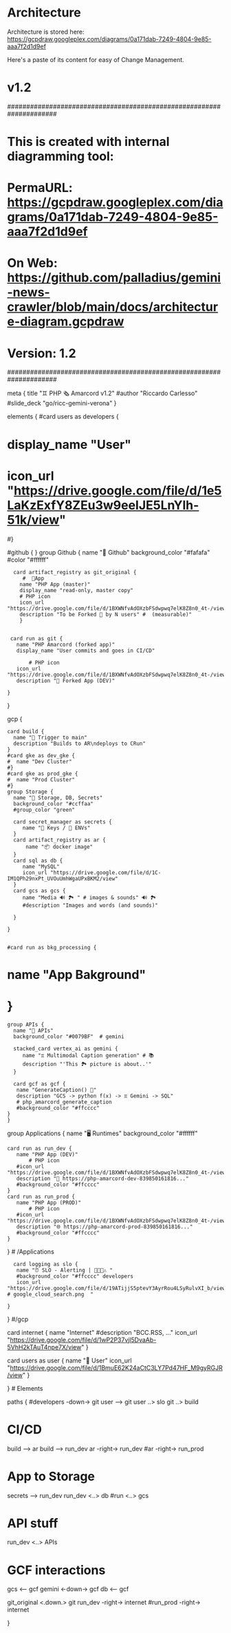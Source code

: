 # Architecture

Architecture is stored here: https://gcpdraw.googleplex.com/diagrams/0a171dab-7249-4804-9e85-aaa7f2d1d9ef

Here's a paste of its content for easy of Change Management.

# v1.2

#####################################################################
# This is created with internal diagramming tool:
#
# PermaURL: https://gcpdraw.googleplex.com/diagrams/0a171dab-7249-4804-9e85-aaa7f2d1d9ef
# On Web: https://github.com/palladius/gemini-news-crawler/blob/main/docs/architecture-diagram.gcpdraw
# Version: 1.2
#####################################################################

meta {
  title "♊️ PHP 🗞️ Amarcord v1.2"
  #author "Riccardo Carlesso"
  #slide_deck "go/ricc-gemini-verona"
}

elements {
  #card users as developers {
  #  display_name "User"
  #  icon_url "https://drive.google.com/file/d/1e5LaKzExfY8ZEu3w9eeIJE5LnYlh-51k/view"
  #}


  #github {  }
  group Github {
      name "🐙 Github"
      background_color "#fafafa"
      #color "#ffffff"

      card artifact_registry as git_original {
         #  🚂App
 		name "PHP App (master)"
    	display_name "read-only, master copy"
    	# PHP icon
    	icon_url "https://drive.google.com/file/d/1BXWNfvAdOXzbFSdwpwq7elK8Z8n0_4t-/view"
    	description "To be Forked 🍴 by N users" #  (measurable)"
  		}


     card run as git {
       name "PHP Amarcord (forked app)"
       display_name "User commits and goes in CI/CD"

           # PHP icon
	   icon_url "https://drive.google.com/file/d/1BXWNfvAdOXzbFSdwpwq7elK8Z8n0_4t-/view"
       description "🍴 Forked App (DEV)"

    }

   }

  gcp {

    card build {
      name "🔫 Trigger to main"
      description "Builds to AR\ndeploys to CRun"
    }
    #card gke as dev_gke {
    #  name "Dev Cluster"
    #}
    #card gke as prod_gke {
    #  name "Prod Cluster"
    #}
    group Storage {
      name "💾 Storage, DB, Secrets"
      background_color "#ccffaa"
      #group_color "green"

      card secret_manager as secrets {
         name "🔑 Keys / 🌱 ENVs"
      }
      card artifact_registry as ar {
          name "📦 docker image"
      }
      card sql as db {
         name "MySQL"
         icon_url "https://drive.google.com/file/d/1C-IM1QPh29nxPt_UVOuUmhWgaUPxBKM2/view"
      }
      card gcs as gcs {
         name "Media 🔊 🏞️ " # images & sounds" 🔊 🏞️
         #description "Images and words (and sounds)"

      }

    }


    #card run as bkg_processing {
   # 	name "App Bakground"
   # }

    group APIs {
      name "🐝 APIs"
      background_color "#0079BF"  # gemini

      stacked_card vertex_ai as gemini {
         name "♊ Multimodal Caption generation" # 📚
         description "'This 🏞️ picture is about..'"
      }

      card gcf as gcf {
       name "GenerateCaption() 🐍"
       description "GCS -> python f(x) -> ♊️ Gemini -> SQL"
       # php_amarcord_generate_caption
       #background_color "#ffcccc"
    }
    }

  group Applications {
    name "🖥️ Runtimes"
    background_color "#ffffff"


    card run as run_dev {
       name "PHP App (DEV)"
           # PHP icon
	   #icon_url "https://drive.google.com/file/d/1BXWNfvAdOXzbFSdwpwq7elK8Z8n0_4t-/view"
       description "🔗 https://php-amarcord-dev-839850161816..."
       #background_color "#ffcccc"
    }
    card run as run_prod {
       name "PHP App (PROD)"
           # PHP icon
	   #icon_url "https://drive.google.com/file/d/1BXWNfvAdOXzbFSdwpwq7elK8Z8n0_4t-/view"
       description "🌐 https://php-amarcord-prod-839850161816..."
       #background_color "#ffcccc"
    }


  } # /Applications


      card logging as slo {
       name "⏰ SLO - Alerting | 🚨⏰📢⚠️ "
       #background_color "#ffcccc" developers
       icon_url "https://drive.google.com/file/d/19ATijjS5ptevY3AyrRou4LSyRulvXI_b/view" # google_cloud_search.png	"

    }

  } #/gcp

  card internet {
      name "Internet"
      #description "BCC.RSS, ..."
      icon_url "https://drive.google.com/file/d/1wP2P37vjl5DvaAb-5VhH2kTAuT4npe7X/view"
    }




  card users as user {
    name "👤 User"
    icon_url "https://drive.google.com/file/d/1BmuE62K24aCtC3LY7Pd47HF_M9gyRGJR/view"
  }

} # Elements

paths {
  #developers -down-> git
  user --> git
  user ..> slo
  git ..> build

  # CI/CD
  build --> ar
  build --> run_dev
  ar -right-> run_dev
  #ar -right-> run_prod


  # App to Storage
  secrets --> run_dev
  run_dev <..> db
  #run <..> gcs

  # API stuff
  run_dev <..> APIs

  # GCF interactions
  gcs <-- gcf
  gemini <-down-> gcf
  db <-- gcf

  git_original  <.down.> git
  run_dev -right-> internet
  #run_prod -right-> internet

}
